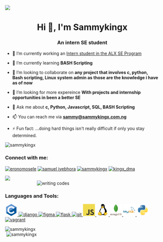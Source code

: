 <img align='center' width='1020' src='https://img.freepik.com/free-vector/teenager-boy-bedroom-interior-computers-desk_107791-2738.jpg?w=826&t=st=1665971325~exp=1665971925~hmac=ec0dfa2d7e5eab170131ade718501cc66f0eeb07495ca493d38c092b518cb8a9'>

<!--### Hi there 👋


**sammykingx/sammykingx** is a ✨ _special_ ✨ repository because its `README.md` (this file) appears on your GitHub profile.

Here are some ideas to get you started:

- 🔭 I’m currently ... A student of the ALX SE Program
- 🌱 I’m currently being trained to be a seasoned software engineer
- 👯 I’m looking to collaborate on Projects related to c, Python, Js, SQL.
- 🤔 I’m looking for help with Internships, job openings, oppourtunities that will further contibute to my growth as a software engineer
- 💬 Ask me about ...
- 📫 How to reach me: ...
-
- 😄 Prefferred name: Sammy
<!-- ⚡ Fun fact: ...doing hard things isn't really difficult if only you stay determined.
-->
<h1 align="center">Hi 👋, I'm Sammykingx</h1>
<h3 align="center">An intern SE student</h3>

<!--<img align='center' width='1020' src='https://img.freepik.com/free-vector/teenager-boy-bedroom-interior-computers-desk_107791-2738.jpg?w=826&t=st=1665971325~exp=1665971925~hmac=ec0dfa2d7e5eab170131ade718501cc66f0eeb07495ca493d38c092b518cb8a9'>
-->

- 🔭 I’m currently working an [Intern student in the ALX SE Program](https://www.alxafrica.com/software-engineering-2022/)

- 🌱 I’m currently learning **BASH Scripting**

- 👯 I’m looking to collaborate on **any project that involves c, python, Bash scripting, Linux system admin as those are the knowledge i have as of now**

- 🤝 I’m looking for more expereince **With projects and internship opportunities in been a better SE**

- 💬 Ask me about **c, Python, Javascript, SQL, BASH Scripting**

- 📫 You can reach me via **sammy@sammykingx.com.ng**

- ⚡ Fun fact: ...doing hard things isn't really difficult if only you stay determined.

<p align="left"> <img src="https://komarev.com/ghpvc/?username=sammykingx&label=Profile%20views&color=0e75b6&style=flat" alt="sammykingx" /> </p>

<h3 align="left">Connect with me:</h3>
<p align="left">
<a href="https://twitter.com/eronomosele" target="blank"><img align="center" src="https://raw.githubusercontent.com/rahuldkjain/github-profile-readme-generator/master/src/images/icons/Social/twitter.svg" alt="eronomosele" height="30" width="40" /></a>
<a href="https://linkedin.com/in/samuel iyebhora" target="blank"><img align="center" src="https://raw.githubusercontent.com/rahuldkjain/github-profile-readme-generator/master/src/images/icons/Social/linked-in-alt.svg" alt="samuel iyebhora" height="30" width="40" /></a>
<a href="https://fb.com/sammykingx" target="blank"><img align="center" src="https://raw.githubusercontent.com/rahuldkjain/github-profile-readme-generator/master/src/images/icons/Social/facebook.svg" alt="sammykingx" height="30" width="40" /></a>
<a href="https://instagram.com/kingx_dma" target="blank"><img align="center" src="https://raw.githubusercontent.com/rahuldkjain/github-profile-readme-generator/master/src/images/icons/Social/instagram.svg" alt="kingx_dma" height="30" width="40" /></a>
</p>
<!--
  gif section
-->
<img align="left" width='400' hieght='200' src="https://media3.giphy.com/media/24652QfeZzNIPzoH36/giphy.gif?cid=ecf05e47b2sh0gv3oacluw6cmescxw02psu67xvzybjq931x&rid=giphy.gif&ct=g">
<img alt="writing codes" width='400' hieght='200' align="right" src="https://media1.giphy.com/media/765ccrAiB0g9z6EApL/giphy.gif?cid=ecf05e47b2sh0gv3oacluw6cmescxw02psu67xvzybjq931x&rid=giphy.gif&ct=g">
<br clear='all'/>

<h3 align="left">Languages and Tools:</h3>
<p align="left"> <a href="https://www.cprogramming.com/" target="_blank" rel="noreferrer"> <img src="https://raw.githubusercontent.com/devicons/devicon/master/icons/c/c-original.svg" alt="c" width="40" height="40"/> </a> <a href="https://www.djangoproject.com/" target="_blank" rel="noreferrer"> <img src="https://cdn.worldvectorlogo.com/logos/django.svg" alt="django" width="40" height="40"/> </a> <a href="https://www.figma.com/" target="_blank" rel="noreferrer"> <img src="https://www.vectorlogo.zone/logos/figma/figma-icon.svg" alt="figma" width="40" height="40"/> </a> <a href="https://flask.palletsprojects.com/" target="_blank" rel="noreferrer"> <img src="https://www.vectorlogo.zone/logos/pocoo_flask/pocoo_flask-icon.svg" alt="flask" width="40" height="40"/> </a> <a href="https://git-scm.com/" target="_blank" rel="noreferrer"> <img src="https://www.vectorlogo.zone/logos/git-scm/git-scm-icon.svg" alt="git" width="40" height="40"/> </a> <a href="https://developer.mozilla.org/en-US/docs/Web/JavaScript" target="_blank" rel="noreferrer"> <img src="https://raw.githubusercontent.com/devicons/devicon/master/icons/javascript/javascript-original.svg" alt="javascript" width="40" height="40"/> </a> <a href="https://www.linux.org/" target="_blank" rel="noreferrer"> <img src="https://raw.githubusercontent.com/devicons/devicon/master/icons/linux/linux-original.svg" alt="linux" width="40" height="40"/> </a> <a href="https://www.mongodb.com/" target="_blank" rel="noreferrer"> <img src="https://raw.githubusercontent.com/devicons/devicon/master/icons/mongodb/mongodb-original-wordmark.svg" alt="mongodb" width="40" height="40"/> </a> <a href="https://www.mysql.com/" target="_blank" rel="noreferrer"> <img src="https://raw.githubusercontent.com/devicons/devicon/master/icons/mysql/mysql-original-wordmark.svg" alt="mysql" width="40" height="40"/> </a> <a href="https://www.python.org" target="_blank" rel="noreferrer"> <img src="https://raw.githubusercontent.com/devicons/devicon/master/icons/python/python-original.svg" alt="python" width="40" height="40"/> </a> <a href="https://www.vagrantup.com/" target="_blank" rel="noreferrer"> <img src="https://www.vectorlogo.zone/logos/vagrantup/vagrantup-icon.svg" alt="vagrant" width="40" height="40"/> </a> </p>

<p><img width='450' hieght='500' align="left" src="https://github-readme-stats.vercel.app/api/top-langs?username=sammykingx&show_icons=true&locale=en&layout=compact" alt="sammykingx" /></p>
<!--
<p>&nbsp;<img align="center" width='400' src="https://github-readme-stats.vercel.app/api?username=sammykingx&show_icons=true&locale=en" alt="sammykingx" /></p>
-->
<p><img align="right" width='500' hieght='500' src="https://github-readme-streak-stats.herokuapp.com/?user=sammykingx&" alt="sammykingx" /></p>
